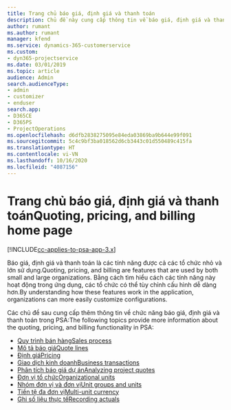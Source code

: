```yaml
---
title: Trang chủ báo giá, định giá và thanh toán
description: Chủ đề này cung cấp thông tin về báo giá, định giá và thanh toán.
author: rumant
ms.author: rumant
manager: kfend
ms.service: dynamics-365-customerservice
ms.custom:
- dyn365-projectservice
ms.date: 03/01/2019
ms.topic: article
audience: Admin
search.audienceType:
- admin
- customizer
- enduser
search.app:
- D365CE
- D365PS
- ProjectOperations
ms.openlocfilehash: d6dfb2838275095e84eda03869ba9b644e99f091
ms.sourcegitcommit: 5c4c9bf3ba018562d6cb3443c01d550489c415fa
ms.translationtype: HT
ms.contentlocale: vi-VN
ms.lasthandoff: 10/16/2020
ms.locfileid: "4087156"
---
```

# <a name="quoting-pricing-and-billing-home-page"></a><span data-ttu-id="f1cc7-103">Trang chủ báo giá, định giá và thanh toán</span><span class="sxs-lookup"><span data-stu-id="f1cc7-103">Quoting, pricing, and billing home page</span></span>

[!INCLUDE[cc-applies-to-psa-app-3.x](../includes/cc-applies-to-psa-app-3x.md)]

<span data-ttu-id="f1cc7-104">Báo giá, định giá và thanh toán là các tính năng được cả các tổ chức nhỏ và lớn sử dụng.</span><span class="sxs-lookup"><span data-stu-id="f1cc7-104">Quoting, pricing, and billing are features that are used by both small and large organizations.</span></span> <span data-ttu-id="f1cc7-105">Bằng cách tìm hiểu cách các tính năng này hoạt động trong ứng dụng, các tổ chức có thể tùy chỉnh cấu hình dễ dàng hơn.</span><span class="sxs-lookup"><span data-stu-id="f1cc7-105">By understanding how these features work in the application, organizations can more easily customize configurations.</span></span>

<span data-ttu-id="f1cc7-106">Các chủ đề sau cung cấp thêm thông tin về chức năng báo giá, định giá và thanh toán trong PSA:</span><span class="sxs-lookup"><span data-stu-id="f1cc7-106">The following topics provide more information about the quoting, pricing, and billing functionality in PSA:</span></span>

- [<span data-ttu-id="f1cc7-107">Quy trình bán hàng</span><span class="sxs-lookup"><span data-stu-id="f1cc7-107">Sales process</span></span>](basic-sales-process.md)
- [<span data-ttu-id="f1cc7-108">Mô tả báo giá</span><span class="sxs-lookup"><span data-stu-id="f1cc7-108">Quote lines</span></span>](basic-quote-lines.md)
- [<span data-ttu-id="f1cc7-109">Định giá</span><span class="sxs-lookup"><span data-stu-id="f1cc7-109">Pricing</span></span>](basic-pricing.md)
- [<span data-ttu-id="f1cc7-110">Giao dịch kinh doanh</span><span class="sxs-lookup"><span data-stu-id="f1cc7-110">Business transactions</span></span>](basic-business-transactions.md)
- [<span data-ttu-id="f1cc7-111">Phân tích báo giá dự án</span><span class="sxs-lookup"><span data-stu-id="f1cc7-111">Analyzing project quotes</span></span>](basic-analyzing-quotes.md)
- [<span data-ttu-id="f1cc7-112">Đơn vị tổ chức</span><span class="sxs-lookup"><span data-stu-id="f1cc7-112">Organizational units</span></span>](advanced-organizational.md)
- [<span data-ttu-id="f1cc7-113">Nhóm đơn vị và đơn vị</span><span class="sxs-lookup"><span data-stu-id="f1cc7-113">Unit groups and units</span></span>](advanced-units.md)
- [<span data-ttu-id="f1cc7-114">Tiền tệ đa đơn vị</span><span class="sxs-lookup"><span data-stu-id="f1cc7-114">Multi-unit currency</span></span>](advanced-currency.md)
- [<span data-ttu-id="f1cc7-115">Ghi số liệu thực tế</span><span class="sxs-lookup"><span data-stu-id="f1cc7-115">Recording actuals</span></span>](advanced-actuals.md)
